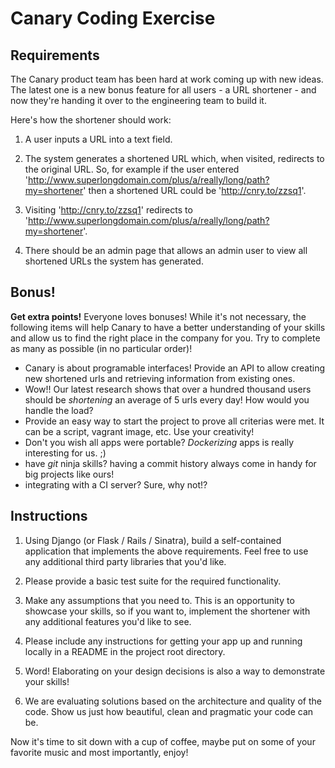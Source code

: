 Canary Coding Exercise
======================

Requirements
------------

The Canary product team has been hard at work coming up with new ideas. The latest one is a new bonus feature for all users - a URL shortener - and now they're handing it over to the engineering team to build it.

Here's how the shortener should work:

1. A user inputs a URL into a text field.

2. The system generates a shortened URL which, when visited, redirects to the original URL. So, for example if the user entered 'http://www.superlongdomain.com/plus/a/really/long/path?my=shortener' then a shortened URL could be 'http://cnry.to/zzsq1'.

3. Visiting 'http://cnry.to/zzsq1' redirects to 'http://www.superlongdomain.com/plus/a/really/long/path?my=shortener'.

4. There should be an admin page that allows an admin user to view all shortened URLs the system has generated.

Bonus!
------

**Get extra points!**
Everyone loves bonuses! While it's not necessary, the following items will help Canary to have a better understanding of your skills and allow us to find the right place in the company for you. Try to complete as many as possible (in no particular order)!

 - Canary is about programable interfaces! Provide an API to allow creating new shortened urls and retrieving information from existing ones.
 - Wow!! Our latest research shows that over a hundred thousand users should be *shortening* an average of 5 urls every day! How would you handle the load?
 - Provide an easy way to start the project to prove all criterias were met. It can be a script, vagrant image, etc. Use your creativity!
 - Don't you wish all apps were portable? *Dockerizing* apps is really interesting for us. ;)
 - have *git* ninja skills? having a commit history always come in handy for big projects like ours!
 - integrating with a CI server? Sure, why not!?


Instructions
------------

1. Using Django (or Flask / Rails / Sinatra), build a self-contained application that implements the above requirements. Feel free to use any additional third party libraries that you'd like.

2. Please provide a basic test suite for the required functionality.

3. Make any assumptions that you need to. This is an opportunity to showcase your skills, so if you want to, implement the shortener with any additional features you'd like to see.

4. Please include any instructions for getting your app up and running locally in a README in the project root directory.

5. Word! Elaborating on your design decisions is also a way to demonstrate your skills!

6. We are evaluating solutions based on the architecture and quality of the code. Show us just how beautiful, clean and pragmatic your code can be.


Now it's time to sit down with a cup of coffee, maybe put on some of your favorite music and most importantly, enjoy!
